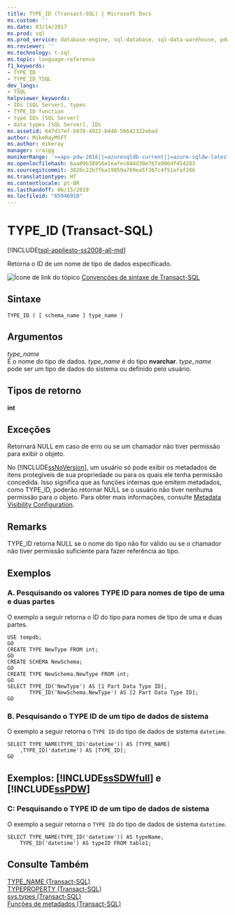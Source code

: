 ```yaml
---
title: TYPE_ID (Transact-SQL) | Microsoft Docs
ms.custom: ''
ms.date: 03/14/2017
ms.prod: sql
ms.prod_service: database-engine, sql-database, sql-data-warehouse, pdw
ms.reviewer: ''
ms.technology: t-sql
ms.topic: language-reference
f1_keywords:
- TYPE_ID
- TYPE_ID_TSQL
dev_langs:
- TSQL
helpviewer_keywords:
- IDs [SQL Server], types
- TYPE_ID function
- type IDs [SQL Server]
- data types [SQL Server], IDs
ms.assetid: 647d17ef-b878-4922-b446-56642322ebad
author: MikeRayMSFT
ms.author: mikeray
manager: craigg
monikerRange: '>=aps-pdw-2016||=azuresqldb-current||=azure-sqldw-latest||>=sql-server-2016||=sqlallproducts-allversions||>=sql-server-linux-2017||=azuresqldb-mi-current'
ms.openlocfilehash: 6aa09b38956e1eafec844d30e767a986df454283
ms.sourcegitcommit: 3026c22b7fba19059a769ea5f367c4f51efaf286
ms.translationtype: HT
ms.contentlocale: pt-BR
ms.lasthandoff: 06/15/2019
ms.locfileid: "65946910"
---
```

# <a name="typeid-transact-sql"></a>TYPE_ID (Transact-SQL)
[!INCLUDE[tsql-appliesto-ss2008-all-md](../../includes/tsql-appliesto-ss2008-all-md.md)]

  Retorna o ID de um nome de tipo de dados especificado.  
  
 ![Ícone de link do tópico](../../database-engine/configure-windows/media/topic-link.gif "Ícone de link do tópico") [Convenções de sintaxe de Transact-SQL](../../t-sql/language-elements/transact-sql-syntax-conventions-transact-sql.md)  
  
## <a name="syntax"></a>Sintaxe  
  
```  
TYPE_ID ( [ schema_name ] type_name )   
```  
  
## <a name="arguments"></a>Argumentos  
 *type_name*  
 É o nome do tipo de dados. *type_name* é do tipo **nvarchar**. *type_name* pode ser um tipo de dados do sistema ou definido pelo usuário.  
  
## <a name="return-types"></a>Tipos de retorno  
 **int**  
  
## <a name="exceptions"></a>Exceções  
 Retornará NULL em caso de erro ou se um chamador não tiver permissão para exibir o objeto.  
  
 No [!INCLUDE[ssNoVersion](../../includes/ssnoversion-md.md)], um usuário só pode exibir os metadados de itens protegíveis de sua propriedade ou para os quais ele tenha permissão concedida. Isso significa que as funções internas que emitem metadados, como TYPE_ID, poderão retornar NULL se o usuário não tiver nenhuma permissão para o objeto. Para obter mais informações, consulte [Metadata Visibility Configuration](../../relational-databases/security/metadata-visibility-configuration.md).  
  
## <a name="remarks"></a>Remarks  
 TYPE_ID retorna NULL se o nome do tipo não for válido ou se o chamador não tiver permissão suficiente para fazer referência ao tipo.  
  
## <a name="examples"></a>Exemplos  
  
### <a name="a-looking-up-the-type-id-values-for-single--and-two-part-type-names"></a>A. Pesquisando os valores TYPE ID para nomes de tipo de uma e duas partes  
 O exemplo a seguir retorna o ID do tipo para nomes de tipo de uma e duas partes.  
  
```  
USE tempdb;  
GO  
CREATE TYPE NewType FROM int;  
GO  
CREATE SCHEMA NewSchema;  
GO  
CREATE TYPE NewSchema.NewType FROM int;  
GO  
SELECT TYPE_ID('NewType') AS [1 Part Data Type ID],  
       TYPE_ID('NewSchema.NewType') AS [2 Part Data Type ID];  
GO  
```  
  
### <a name="b-looking-up-the-type-id-of-a-system-data-type"></a>B. Pesquisando o TYPE ID de um tipo de dados de sistema  
 O exemplo a seguir retorna o `TYPE ID` do tipo de dados de sistema `datetime`.  
  
```  
SELECT TYPE_NAME(TYPE_ID('datetime')) AS [TYPE_NAME]  
    ,TYPE_ID('datetime') AS [TYPE_ID];  
GO  
```  
  
## <a name="examples-includesssdwfullincludessssdwfull-mdmd-and-includesspdwincludessspdw-mdmd"></a>Exemplos: [!INCLUDE[ssSDWfull](../../includes/sssdwfull-md.md)] e [!INCLUDE[ssPDW](../../includes/sspdw-md.md)]  
  
### <a name="c-looking-up-the-type-id-of-a-system-data-type"></a>C: Pesquisando o TYPE ID de um tipo de dados de sistema  
 O exemplo a seguir retorna o `TYPE ID` do tipo de dados de sistema `datetime`.  
  
```  
SELECT TYPE_NAME(TYPE_ID('datetime')) AS typeName,   
    TYPE_ID('datetime') AS typeID FROM table1;  
```  
  
## <a name="see-also"></a>Consulte Também  
 [TYPE_NAME &#40;Transact-SQL&#41;](../../t-sql/functions/type-name-transact-sql.md)   
 [TYPEPROPERTY &#40;Transact-SQL&#41;](../../t-sql/functions/typeproperty-transact-sql.md)   
 [sys.types &#40;Transact-SQL&#41;](../../relational-databases/system-catalog-views/sys-types-transact-sql.md)   
 [Funções de metadados &#40;Transact-SQL&#41;](../../t-sql/functions/metadata-functions-transact-sql.md)  
  
  

